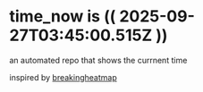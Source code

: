 # time_now is (( 2025-09-27T03:45:00.515Z ))

an automated repo that shows the currnent time

inspired by [breakingheatmap](https://github.com/breakingheatmap/breakingheatmap)